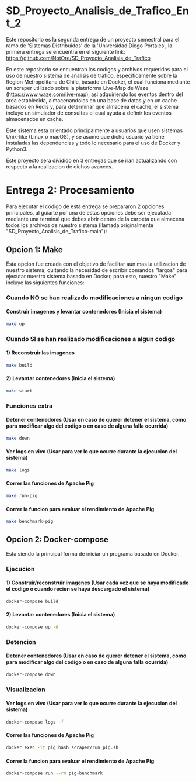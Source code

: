# SD_Proyecto_Analisis_de_Trafico_Ent_2

Este repositorio es la segunda entrega de un proyecto semestral para el ramo de 'Sistemas Distribuidos' de la 'Universidad Diego Portales', la primera entrega se encuentra en el siguiente link: https://github.com/NotOre/SD_Proyecto_Analisis_de_Trafico

En este repositorio se encuentran los codigos y archivos requeridos para el uso de nuestro sistema de analisis de trafico, especificamente sobre la Region Metropolitana de Chile, basado en Docker, el cual funciona mediante un scraper utilizado sobre la plataforma Live-Map de Waze (https://www.waze.com/live-map), asi adquiriendo los eventos dentro del area establecida, almacenandolos en una base de datos y en un cache basados en Redis y, para determinar que almacena el cache, el sistema incluye un simulador de consultas el cual ayuda a definir los eventos almacenados en cache.

Este sistema esta orientado principalmente a usuarios que usen sistemas Unix-like (Linux o macOS), y se asume que dicho usuario ya tiene instaladas las dependencias y todo lo necesario para el uso de Docker y Python3.

Este proyecto sera dividido en 3 entregas que se iran actualizando con respecto a la realizacion de dichos avances.

# Entrega 2: Procesamiento
Para ejecutar el codigo de esta entrega se prepararon 2 opciones principales, al guiarte por una de estas opciones debe ser ejecutada mediante una terminal que debes abrir dentro de la carpeta que almacena todos los archivos de nuestro sistema (llamada originalmente "SD_Proyecto_Analisis_de_Trafico-main"):

## Opcion 1: Make
Esta opcion fue creada con el objetivo de facilitar aun mas la utilizacion de nuestro sistema, quitando la necesidad de escribir comandos "largos" para ejecutar nuestro sistema basado en Docker, para esto, nuestro "Make" incluye las siguientes funciones:

### Cuando NO se han realizado modificaciones a ningun codigo

#### Construir imagenes y levantar contenedores (Inicia el sistema)
```bash
make up
```

### Cuando SI se han realizado modificaciones a algun codigo

#### 1) Reconstruir las imagenes
```bash
make build
```
#### 2) Levantar contenedores (Inicia el sistema)
```bash
make start
```
### Funciones extra

#### Detener contenedores (Usar en caso de querer detener el sistema, como para modificar algo del codigo o en caso de alguna falla ocurrida)
```bash
make down
```
#### Ver logs en vivo (Usar para ver lo que ocurre durante la ejecucion del sistema)
```bash
make logs
```

#### Correr las funciones de Apache Pig
```bash
make run-pig
```

#### Correr la funcion para evaluar el rendimiento de Apache Pig
```bash
make benchmark-pig
```

## Opcion 2: Docker-compose
Esta siendo la principal forma de iniciar un programa basado en Docker.

### Ejecucion

#### 1) Construir/reconstruir imagenes (Usar cada vez que se haya modificado el codigo o cuando recien se haya descargado el sistema)
```bash
docker-compose build
```
#### 2) Levantar contenedores (Inicia el sistema)
```bash
docker-compose up -d
```
### Detencion

#### Detener contenedores (Usar en caso de querer detener el sistema, como para modificar algo del codigo o en caso de alguna falla ocurrida)
```bash
docker-compose down
```
### Visualizacion

####  Ver logs en vivo (Usar para ver lo que ocurre durante la ejecucion del sistema)
```bash
docker-compose logs -f
```

#### Correr las funciones de Apache Pig
```bash
docker exec -it pig bash scraper/run_pig.sh
```

#### Correr la funcion para evaluar el rendimiento de Apache Pig
```bash
docker-compose run --rm pig-benchmark
```
